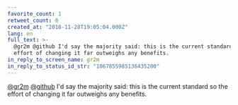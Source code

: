 ```yaml
---
favorite_count: 1
retweet_count: 0
created_at: "2018-11-28T19:05:04.000Z"
lang: en
full_text: >-
  @gr2m @github I'd say the majority said: this is the current standard so the
  effort of changing it far outweighs any benefits.
in_reply_to_screen_name: gr2m
in_reply_to_status_id_str: "1067855985136435200"
---
```


[@gr2m](https://twitter.com/gr2m) [@github](https://twitter.com/github) I'd say
the majority said: this is the current standard so the effort of changing it far
outweighs any benefits.
